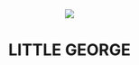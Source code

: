 <html>

<div align='center'>
    <img src='https://i.ibb.co/RhY4sND/little-george-2.png'>

</br>

<h1> LITTLE GEORGE </h1>
</div>

</html>
